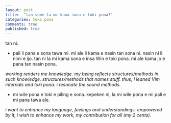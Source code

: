 ```yaml
---
layout: post
title:  "tan seme la mi kama sona e toki pona?"
categories: toki pona
comments: true
published: true
---
```


tan ni:

- pali li pana e sona tawa mi.
mi ale li kama e nasin tan sona ni.
nasin ni li nimi e ijo.
tan ni la mi kama sona e insa Win e toki pona.
mi ale kama jo e pana tan nasin pona.

*working renders me knowledge.*
*my being reflects structures/methods in such knowledge.*
*structures/methods that names stuff.*
*thus, I leaned Vim internals and toki pona.*
*i resonate the sound methods.*

- mi wile pona e toki e piling e sona.
kepeken ni, la mi wile pona e mi pali e mi pana tawa ale.

*i want to enhance my language, feelings and understandings.*
*empowered by it, i wish to enhance my work, my contribution for all (my 2 cents).*

